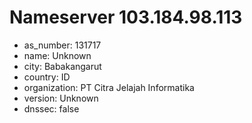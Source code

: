 # Nameserver 103.184.98.113

* as_number: 131717
* name: Unknown
* city: Babakangarut
* country: ID
* organization: PT Citra Jelajah Informatika
* version: Unknown
* dnssec: false
